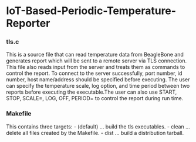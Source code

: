 # IoT-Based-Periodic-Temperature-Reporter

### tls.c

   This is a source file that can read temperature data from BeagleBone and generates report which will be sent to a remote 
   server via TLS connection. This file also reads input from the server and treats them as commands to control the report. To 
   connect to the server successfully, port number, id number, host name/address should be specified before executing.
   The user can specify the temperature scale, log option, and time period between two reports before executing the 
   executable.The user can also use START, STOP, SCALE=, LOG, OFF, PERIOD= to control the report during run time.

### Makefile

   This contains three targets:
      - (default) ... build the tls executables.
      - clean ... delete all files created by the Makefile.
      - dist ... build a distribution tarball.
